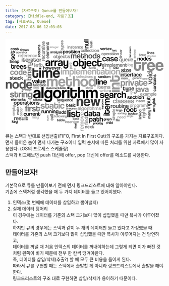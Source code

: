 ```yaml
---
title: (자료구조) Queue를 만들어보자!
category: [Middle-end, 자료구조]
tag: [자료구조, Queue]
date: 2017-08-06 12:03:03
---
```

![](/images/queue-making/thumb.png)  
큐는 스택과 반대로 선입선출(FIFO, First In First Out)의 구조를 가지는 자료구조이다.  
먼저 들어온 놈이 먼저 나가는 구조이니 입력 순서에 따른 처리를 위한 자료에서 많이 사용한다. (OS의 프로세스 스케쥴링)  
스택과 비교해보면 push 대신에 offer, pop 대신에 offer를 메소드를 사용한다.  

## 만들어보자!
기본적으로 큐를 만들어보기 전에 먼저 링크드리스트에 대해 알아야한다.  
기존에 스택처럼 생각했을 때 두 가지 데이터를 들고 있어야했다.  
1. 인덱스(몇 번째에 데이터를 삽입하고 뽑아낼지)  
2. 실제 데이터 덩어리  
이 경우에는 데이터를 기존의 스택 크기보다 많이 삽입했을 때만 복사가 이루어졌다.  
하지만 큐의 경우에는 스택과 같이 두 개의 데이터만 들고 있다고 가정했을 때  
데이터를 기존의 스택 크기보다 많이 삽입했을 때만 복사가 이루어지는 건 당연하고,  
데이터를 꺼낼 때 처음 인덱스의 데이터를 꺼내야하는데 그렇게 되면 이가 빠진 것처럼 왼쪽이 비기 때문에 전부 한 칸씩 땡겨야한다.  
즉, 데이터를 삽입/삭제(추출?) 할 때 모두 큰 비용을 들이게 된다.  
따라서 큐를 구현할 때는 스택에서 출발할 게 아니라 링크드리스트에서 출발을 해야한다.  
링크드리스트의 구조 대로 구현하면 삽입/삭제가 용이하기 때문이다.  
